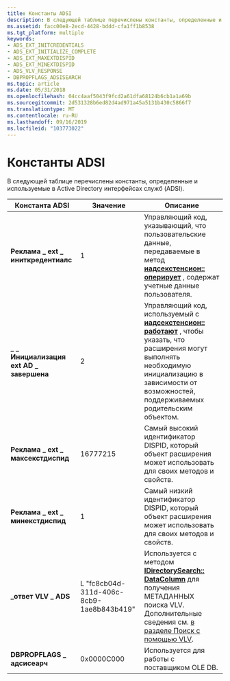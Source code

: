 ```yaml
---
title: Константы ADSI
description: В следующей таблице перечислены константы, определенные и используемые в Active Directory интерфейсах служб (ADSI).
ms.assetid: facc00e8-2ecd-4428-bddd-cfa1ff1b8538
ms.tgt_platform: multiple
keywords:
- ADS_EXT_INITCREDENTIALS
- ADS_EXT_INITIALIZE_COMPLETE
- ADS_EXT_MAXEXTDISPID
- ADS_EXT_MINEXTDISPID
- ADS_VLV_RESPONSE
- DBPROPFLAGS_ADSISEARCH
ms.topic: article
ms.date: 05/31/2018
ms.openlocfilehash: 04cc4aaf5043f9fcd2a61dfa68124b6cb1a1a69b
ms.sourcegitcommit: 2d531328b6ed82d4ad971a45a5131b430c5866f7
ms.translationtype: MT
ms.contentlocale: ru-RU
ms.lasthandoff: 09/16/2019
ms.locfileid: "103773022"
---
```

# <a name="adsi-constants"></a>Константы ADSI

В следующей таблице перечислены константы, определенные и используемые в Active Directory интерфейсах служб (ADSI).



| Константа ADSI                      | Значение                                   | Описание                                                                                                                                                                                                      |
|------------------------------------|-----------------------------------------|------------------------------------------------------------------------------------------------------------------------------------------------------------------------------------------------------------------|
| **Реклама \_ ext \_ иниткредентиалс**      | 1                                       | Управляющий код, указывающий, что пользовательские данные, передаваемые в метод [**иадсекстенсион:: оперирует**](/windows/desktop/api/Iads/nf-iads-iadsextension-operate) , содержат учетные данные пользователя.                                                     |
| **\_ \_ Инициализация ext AD \_ завершена** | 2                                       | Управляющий код, используемый с [**иадсекстенсион:: работают**](/windows/desktop/api/Iads/nf-iads-iadsextension-operate) , чтобы указать, что расширения могут выполнять необходимую инициализацию в зависимости от возможностей, поддерживаемых родительским объектом. |
| **Реклама \_ ext \_ максекстдиспид**         | 16777215                                | Самый высокий идентификатор DISPID, который объект расширения может использовать для своих методов и свойств.                                                                                                                                   |
| **Реклама \_ ext \_ минекстдиспид**         | 1                                       | Самый низкий идентификатор DISPID, который объект расширения может использовать для своих методов и свойств.                                                                                                                                    |
| **\_ответ VLV \_ ADS**             | L "fc8cb04d-311d-406c-8cb9-1ae8b843b419" | Используется с методом [**IDirectorySearch:: DataColumn**](/windows/desktop/api/Iads/nf-iads-idirectorysearch-getcolumn) для получения МЕТАДАННЫХ поиска VLV. Дополнительные сведения см. [в разделе Поиск с помощью VLV](how-to-search-using-vlv.md).        |
| **DBPROPFLAGS \_ адсисеарч**        | 0x0000C000                              | Используется для работы с поставщиком OLE DB.                                                                                                                                                                           |



 

 

 




